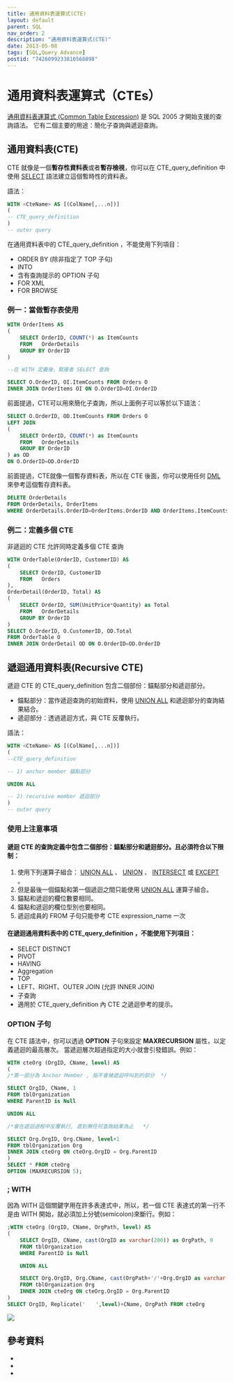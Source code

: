 ```yaml
---
title: 通用資料表運算式(CTE)
layout: default
parent: SQL
nav_order: 2
description: "通用資料表運算式(CTE)"
date: 2013-05-08
tags: [SQL,Query Advance]
postid: "7426099233810568098"
---
```

# 通用資料表運算式（CTEs）

[通用資料表運算式 (Common Table Expression)](http://msdn.microsoft.com/zh-tw/library/ms175972.aspx) 是 SQL 2005 才開始支援的查詢語法。  它有二個主要的用途：簡化子查詢與遞迴查詢。  

## 通用資料表(CTE)

CTE 就像是一個**暫存性資料表**或者**暫存檢視**，你可以在 CTE_query_definition 中使用 [SELECT](http://technet.microsoft.com/zh-tw/library/ms189499.aspx) 語法建立這個暫時性的資料表。  

語法：
```sql
WITH <CteName> AS [(ColName[,...n])]
(
-- CTE_query_definition
)
-- outer query
```

在通用資料表中的 CTE_query_definition ，不能使用下列項目： 

- ORDER BY (除非指定了 TOP 子句)
- INTO
- 含有查詢提示的 OPTION 子句
- FOR XML
- FOR BROWSE

### 例一：當做暫存表使用
```sql
WITH OrderItems AS
(
	SELECT OrderID, COUNT(*) as ItemCounts
	FROM   OrderDetails
	GROUP BY OrderID
)

--在 WITH 定義後，緊接者 SELECT 查詢 

SELECT O.OrderID, OI.ItemCounts FROM Orders O
INNER JOIN OrderItems OI ON O.OrderID=OI.OrderID
```

前面提過，CTE可以用來簡化子查詢，所以上面例子可以等於以下語法：
```sql
SELECT O.OrderID, OD.ItemCounts FROM Orders O
LEFT JOIN 
(
	SELECT OrderID, COUNT(*) as ItemCounts
	FROM   OrderDetails
	GROUP BY OrderID
) as OD 
ON O.OrderID=OD.OrderID
```

前面提過，CTE就像一個暫存資料表，所以在 CTE 後面，你可以使用任何 [DML](http://msdn.microsoft.com/zh-tw/library/ff848766.aspx) 來參考這個暫存資料表。
```sql
DELETE OrderDetails 
FROM OrderDetails, OrderItems
WHERE OrderDetails.OrderID=OrderItems.OrderID AND OrderItems.ItemCounts>10
```

### 例二：定義多個 CTE 

非遞迴的 CTE 允許同時定義多個 CTE 查詢
```sql
WITH OrderTable(OrderID, CustomerID) AS
(
	SELECT OrderID, CustomerID
	FROM   Orders
),
OrderDetail(OrderID, Total) AS
(
	SELECT OrderID, SUM(UnitPrice*Quantity) as Total
	FROM   OrderDetails
	GROUP BY OrderID
)
SELECT O.OrderID, O.CustomerID, OD.Total
FROM OrderTable O
INNER JOIN OrderDetail OD ON O.OrderID=OD.OrderID
```

## 遞迴通用資料表(Recursive CTE)

遞迴 CTE 的 CTE_query_definition 包含二個部份：錨點部分和遞迴部分。  

- 錨點部分：當作遞迴查詢的初始資料，使用 [UNION ALL](http://msdn.microsoft.com/zh-tw/library/ms180026.aspx) 和遞迴部分的查詢結果結合。
- 遞迴部分：透過遞迴方式，與 CTE 反覆執行。

語法：
```sql
WITH <CteName> AS [(ColName[,...n])]
(
--CTE_query_definition

-- 1) anchor member 錨點部分

UNION ALL

-- 2) recursive member 遞迴部分
)
-- outer query
```

### 使用上注意事項

#### 遞迴 CTE 的查詢定義中包含二個部份：錨點部分和遞迴部分。且必須符合以下限制：

1. 使用下列運算子組合： [UNION ALL](http://msdn.microsoft.com/zh-tw/library/ms180026.aspx) 、 [UNION](http://msdn.microsoft.com/zh-tw/library/ms180026.aspx) 、 [INTERSECT](http://msdn.microsoft.com/zh-tw/library/ms188055.aspx) 或 [EXCEPT](http://msdn.microsoft.com/zh-tw/library/ms188055.aspx) 。
2. 但是最後一個錨點和第一個遞迴之間只能使用 [UNION ALL](http://msdn.microsoft.com/zh-tw/library/ms180026.aspx) 運算子組合。
3. 錨點和遞迴的欄位數要相同。
4. 錨點和遞迴的欄位型別也要相同。
5. 遞迴成員的 FROM 子句只能參考 CTE expression_name 一次

#### 在遞迴通用資料表中的 CTE_query_definition ，不能使用下列項目：

- SELECT DISTINCT
- PIVOT
- HAVING
- Aggregation
- TOP
- LEFT、RIGHT、OUTER JOIN (允許 INNER JOIN)
- 子查詢
- 適用於 CTE_query_definition 內 CTE 之遞迴參考的提示。

### OPTION 子句

在 CTE 語法中，你可以透過 **OPTION** 子句來設定 **MAXRECURSION** 屬性，以定義遞迴的最高層次。  當遞迴層次超過指定的大小就會引發錯誤。例如：  
```sql
WITH cteOrg (OrgID, CName, level) AS
(
/*第一部分為 Anchor Member , 指不會被遞迴呼叫到的部分  */ 

SELECT OrgID, CName, 1
FROM tblOrganization
WHERE ParentID is Null

UNION ALL

/*會在遞迴過程中反覆執行, 直到無任何查詢結果為止   */ 

SELECT Org.OrgID, Org.CName, level+1
FROM tblOrganization Org
INNER JOIN cteOrg ON cteOrg.OrgID = Org.ParentID
)
SELECT * FROM cteOrg
OPTION (MAXRECURSION 5);
```

### ; WITH

因為 WITH 這個關鍵字用在許多表達式中，所以，若一個 CTE 表達式的第一行不是由 WITH 開始，就必須加上分號(semicolon)來斷行。例如：
```sql
;WITH cteOrg (OrgID, CName, OrgPath, level) AS
(
	SELECT OrgID, CName, cast(OrgID as varchar(200)) as OrgPath, 0
	FROM tblOrganization
	WHERE ParentID is Null

	UNION ALL

	SELECT Org.OrgID, Org.CName, cast(OrgPath+'/'+Org.OrgID as varchar(200)), level+1
	FROM tblOrganization Org
	INNER JOIN cteOrg ON cteOrg.OrgID = Org.ParentID
)
SELECT OrgID, Replicate('　　',level)+CName, OrgPath FROM cteOrg
```

![](https://blogger.googleusercontent.com/img/b/R29vZ2xl/AVvXsEhABTSiCKluYXpBxLwh-Sw3WXHG_LiMswztLgYJPbRB3kCH8IFFLHogkYyPUhwvi31ylH3BcWdl_1CLJYo_3amBPycvgqc64CwldD3KYHV_whyf-FzurwNCJdSHKxNxeCVXP4Z6VEjTBYM/s0/sql-cte-result.png)
## 參考資料  

- 
- 
-